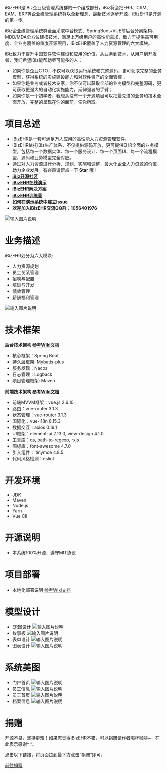 iBizEHR是iBiz企业级管理系统群的一个组成部分，iBiz将会把EHR、CRM、EAM、ERP等企业级管理系统群以全新理念、最新技术逐步开源，iBizEHR是开源的第一步。

iBiz企业级管理系统群全面采取中台模式、SpringBoot+VUE前后台分离架构、MDD/MDA全方位建模技术，满足上万级用户的高性能需求，致力于提供高可用度、全业务覆盖的重度开源项目，iBizEHR覆盖了人力资源管理的六大模块。

iBiz致力于提升中国软件软件建设和应用的价值，从业务到技术，从用户到开发者，我们希望iBiz能帮助尽可能多的人：
* 如果你是企业CTO，不仅可以获取运行系统和完整源码，更可获取完整的业务模型，获得系统的实施建设能力和对软件资产的全面管控；
* 如果你是业务或者技术专家，你不仅可以获取全部的业务模型和完整源码，更可获取更强大的自动化实施能力，延伸强者的手臂；
* 如果你是一个初学者，我想从没有一个开源项目可以把最先进的业务和技术全面开放，完整的呈现在你的面前，任你所取。


# 项目总述
* iBizEHR是一套可满足万人应用的高性能人力资源管理软件。
* iBizEHR依托iBiz生产体系，不仅提供源码开放，更可提供EHR全面的业务模型，包括每一个数据实体、每一个服务设计、每一个页面UI、每一个流程模型，源码和业务模型完全对应。
* 通过对人力资源进行分析、规划、实施和调整，最大化企业人力资源的价值，助力企业发展。有兴趣请帮点一下 **Star** 哦！
* **[iBiz开源社区](https://www.ibizlab.cn)**
* **[iBizEHR在线演示](http://ehr.ibizlab.cn)**
* **[iBizEHR解决方案](http://demo.ibizlab.cn/ibizehr)**
* **[iBizEHR训练营](http://demo.ibizlab.cn/ibizehr_practice)**
* **[如何在演示系统中建立Issue](https://gitee.com/ibizlab/iBizEHR/wikis/pages?sort_id=2251813&doc_id=692797)**
* **欢迎加入iBizEHR交流QQ群：1056401976**

![输入图片说明](https://images.gitee.com/uploads/images/2020/0520/135506_3a2bca15_7580957.png "iBizEHR_QQ.png")


# 业务描述
iBizEHR划分为六大模块:
* 人力资源规划
* 员工关系管理
* 招聘与配置
* 培训与开发
* 绩效管理
* 薪酬福利管理

![输入图片说明](https://images.gitee.com/uploads/images/2020/0513/151506_9b82c34c_1181347.png "iBizEHR业务模块.png")


# 技术框架
**后台技术架构  [参考Wiki文档](https://gitee.com/ibizlab/iBizEHR/wikis/pages?sort_id=2231366&doc_id=692797)**
* 核心框架：Spring Boot
* 持久层框架: Mybatis-plus
* 服务发现：Nacos
* 日志管理：Logback
* 项目管理框架: Maven

**前端技术架构  [参考Wiki文档](https://gitee.com/ibizlab/iBizEHR/wikis/pages?sort_id=2231096&doc_id=692797)**
* 前端MVVM框架：vue.js 2.6.10
* 路由：vue-router 3.1.3
* 状态管理：vue-router 3.1.3
* 国际化：vue-i18n 8.15.3
* 数据交互：axios 0.19.1
* UI框架：element-ui 2.13.0, view-design 4.1.0
* 工具库：qs, path-to-regexp, rxjs
* 图标库：font-awesome 4.7.0
* 引入组件： tinymce 4.8.5
* 代码风格检测：eslint


# 开发环境
* JDK
* Maven
* Node.js
* Yarn
* Vue Cli


# 开源说明
* 本系统100%开源，遵守MIT协议


# 项目部署
* 本地化部署说明   [参考Wiki文档](https://gitee.com/ibizlab/iBizEHR/wikis/pages?sort_id=2234729&doc_id=692797)



# 模型设计
* ER图设计
![输入图片说明](https://images.gitee.com/uploads/images/2020/0513/205626_e5119d6c_1181347.png "ER图设计.png")
* 故事板
![输入图片说明](https://images.gitee.com/uploads/images/2020/0513/210421_a713a5a6_1181347.png "故事板.png")
* 表单设计
![输入图片说明](https://images.gitee.com/uploads/images/2020/0513/210711_0fe1582f_1181347.png "表单设计.png")
* 图表设计
![输入图片说明](https://images.gitee.com/uploads/images/2020/0513/210907_98be8d20_1181347.png "图表设计.png")


# 系统美图
* 门户首页
![输入图片说明](https://images.gitee.com/uploads/images/2020/0519/093754_d6221095_7370452.png "门户首页.png")
* 员工信息
![输入图片说明](https://images.gitee.com/uploads/images/2020/0519/093820_a3bb8da8_7370452.png "员工信息.png")
* 员工首页
![输入图片说明](https://images.gitee.com/uploads/images/2020/0513/151506_91ff6a43_1181347.png "员工首页.png")
* 档案信息
![输入图片说明](https://images.gitee.com/uploads/images/2020/0519/094414_07422bdb_7370452.png "档案信息.png")


# 捐赠
开源不易，坚持更难！如果您觉得iBizEHR不错，可以捐赠请作者喝杯咖啡~，在此表示感谢^_^。

点击以下链接，将页面拉到最下方点击“捐赠”即可。

[前往捐赠](https://gitee.com/ibizlab/iBizEHR)
